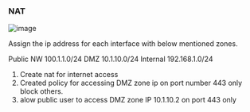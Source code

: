 ### NAT

![image](https://user-images.githubusercontent.com/49310101/137576189-41fb5cab-41ff-4f30-bf6c-bb014c9892a4.png)

Assign the ip address for each interface with below mentioned zones.

Public NW 100.1.1.0/24
DMZ 10.1.10.0/24
Internal 192.168.1.0/24


1. Create nat for internet access
2. Created policy for accessing DMZ zone ip on port number 443 only block others.
3. alow public user to access DMZ zone IP 10.1.10.2 on port 443 only
